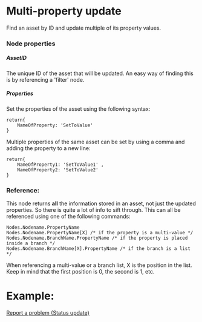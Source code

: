 # Multi-property update

Find an asset by ID and update multiple of its property values.

### Node properties

##### AssetID

The unique ID of the asset that will be updated. An easy way of finding this is by referencing a 'filter' node.

##### Properties

Set the properties of the asset using the following syntax:

    return{
        NameOfProperty: 'SetToValue'
    }

Multiple properties of the same asset can be set by using a comma and adding the property to a new line:

    return{
        NameOfProperty1: 'SetToValue1' ,
        NameOfProperty2: 'SetToValue2'
    }

### Reference:

This node returns **all** the information stored in an asset, not just the updated properties. So there is quite a lot of info to sift through. This can all be referenced using one of the following commands:

    Nodes.Nodename.PropertyName
    Nodes.Nodename.PropertyName[X] /* if the property is a multi-value */
    Nodes.Nodename.BranchName.PropertyName /* if the property is placed inside a branch */
    Nodes.Nodename.BranchName[X].PropertyName /* if the branch is a list */

When referencing a multi-value or a branch list, X is the position in the list. Keep in mind that the first position is 0, the second is 1, etc.

# Example:

[Report a problem (Status update)](../../Nodes/Examples/ReportAProblem.md)
